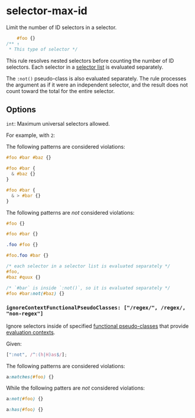 # selector-max-id

Limit the number of ID selectors in a selector.

<!-- prettier-ignore -->
```css
    #foo {}
/** ↑
 * This type of selector */
```

This rule resolves nested selectors before counting the number of ID selectors. Each selector in a [selector list](https://www.w3.org/TR/selectors4/#selector-list) is evaluated separately.

The `:not()` pseudo-class is also evaluated separately. The rule processes the argument as if it were an independent selector, and the result does not count toward the total for the entire selector.

## Options

`int`: Maximum universal selectors allowed.

For example, with `2`:

The following patterns are considered violations:

<!-- prettier-ignore -->
```css
#foo #bar #baz {}
```

<!-- prettier-ignore -->
```css
#foo #bar {
  & #baz {}
}
```

<!-- prettier-ignore -->
```css
#foo #bar {
  & > #bar {}
}
```

The following patterns are _not_ considered violations:

<!-- prettier-ignore -->
```css
#foo {}
```

<!-- prettier-ignore -->
```css
#foo #bar {}
```

<!-- prettier-ignore -->
```css
.foo #foo {}
```

<!-- prettier-ignore -->
```css
#foo.foo #bar {}
```

<!-- prettier-ignore -->
```css
/* each selector in a selector list is evaluated separately */
#foo,
#baz #quux {}
```

<!-- prettier-ignore -->
```css
/* `#bar` is inside `:not()`, so it is evaluated separately */
#foo #bar:not(#baz) {}
```

### `ignoreContextFunctionalPseudoClasses: ["/regex/", /regex/, "non-regex"]`

Ignore selectors inside of specified [functional pseudo-classes](https://drafts.csswg.org/selectors-4/#pseudo-classes) that provide [evaluation contexts](https://drafts.csswg.org/selectors-4/#specificity-rules).

Given:

```js
[":not", /^:(h|H)as$/];
```

The following patterns are considered violations:

<!-- prettier-ignore -->
```css
a:matches(#foo) {}
```

While the following patters are _not_ considered violations:

<!-- prettier-ignore -->
```css
a:not(#foo) {}
```

<!-- prettier-ignore -->
```css
a:has(#foo) {}
```
